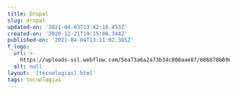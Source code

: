 ```yaml
---
title: Drupal
slug: drupal
updated-on: '2021-04-03T13:42:16.453Z'
created-on: '2020-12-21T19:15:08.344Z'
published-on: '2021-04-04T13:11:02.385Z'
f_logo:
  url: >-
    https://uploads-ssl.webflow.com/5ea73a6a2a73b34c800aae87/606870b6981fe6362eb0ad73_NewDrupalLogo_RGB_1.png
  alt: null
layout: '[tecnologias].html'
tags: tecnologias
---
```



